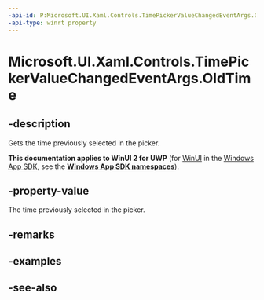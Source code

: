 ```yaml
---
-api-id: P:Microsoft.UI.Xaml.Controls.TimePickerValueChangedEventArgs.OldTime
-api-type: winrt property
---
```


<!-- Property syntax
public Windows.Foundation.TimeSpan OldTime { get; }
-->

# Microsoft.UI.Xaml.Controls.TimePickerValueChangedEventArgs.OldTime

## -description
Gets the time previously selected in the picker.

**This documentation applies to WinUI 2 for UWP** (for [WinUI](/windows/apps/winui/winui3/) in the [Windows App SDK](/windows/apps/windows-app-sdk/), see the **[Windows App SDK namespaces](/windows/windows-app-sdk/api/winrt/)**).

## -property-value
The time previously selected in the picker.

## -remarks

## -examples

## -see-also
